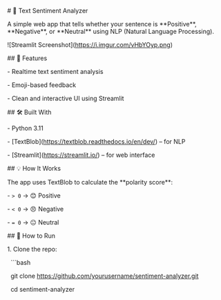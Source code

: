 \# 🧠 Text Sentiment Analyzer



A simple web app that tells whether your sentence is \*\*Positive\*\*, \*\*Negative\*\*, or \*\*Neutral\*\* using NLP (Natural Language Processing).



!\[Streamlit Screenshot](https://i.imgur.com/vHbYOyp.png)



\## 🚀 Features

\- Realtime text sentiment analysis

\- Emoji-based feedback

\- Clean and interactive UI using Streamlit



\## 🛠️ Built With

\- Python 3.11

\- \[TextBlob](https://textblob.readthedocs.io/en/dev/) – for NLP

\- \[Streamlit](https://streamlit.io/) – for web interface



\## 💡 How It Works

The app uses TextBlob to calculate the \*\*polarity score\*\*:

\- `> 0` → 😊 Positive

\- `< 0` → 😠 Negative

\- `= 0` → 😐 Neutral



\## 🧪 How to Run



1\. Clone the repo:

&nbsp;  ```bash

&nbsp;  git clone https://github.com/yourusername/sentiment-analyzer.git

&nbsp;  cd sentiment-analyzer




